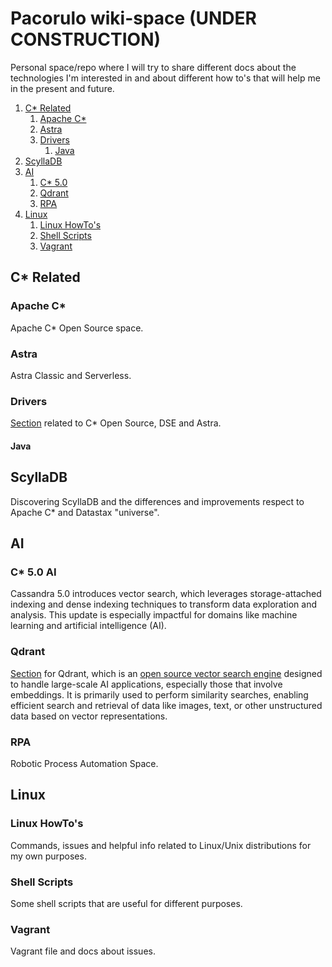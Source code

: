# Pacorulo wiki-space (UNDER CONSTRUCTION)
Personal space/repo where I will try to share different docs about the technologies I'm interested in and about different how to's that will help me in the present and future.

1. [C\* Related](#cassandra)
    1. [Apache C\*](#opensource)
    2. [Astra](#astra)
    3. [Drivers](#drivers)
       1. [Java](#java)
2. [ScyllaDB](#scylladb)
3. [AI](#ai)
    1. [C\* 5.0](#c5)
    2. [Qdrant](#qdrant)
    3. [RPA](#rpa)
4. [Linux](#linux)
    1. [Linux HowTo's ](#liwiki)
    2. [Shell Scripts](#ss)
    3. [Vagrant](#vagrant)


## C* Related <a name="cassandra"></a>
### Apache C* <a name="opensource"></a>
Apache C* Open Source space.
### Astra <a name="astra"></a>
Astra Classic and Serverless.
### Drivers <a name="drivers"></a>
[Section](https://github.com/pacorulo/wiki-space/tree/main/Cassandra/drivers) related to C* Open Source, DSE and Astra.
#### Java <a name="java"></a>

## ScyllaDB <a name="scylladb"></a>
Discovering ScyllaDB and the differences and improvements respect to Apache C* and Datastax "universe".

## AI <a name="ai"></a>
### C* 5.0 AI <a name="c5"></a>
Cassandra 5.0 introduces vector search, which leverages storage-attached indexing and dense indexing techniques to transform data exploration and analysis. This update is especially impactful for domains like machine learning and artificial intelligence (AI).
### Qdrant <a name="qdrant"></a>
[Section](https://github.com/pacorulo/wiki-space/tree/main/AI/Qdrant) for Qdrant, which is an [open source vector search engine](https://github.com/qdrant/qdrant) designed to handle large-scale AI applications, especially those that involve embeddings. It is primarily used to perform similarity searches, enabling efficient search and retrieval of data like images, text, or other unstructured data based on vector representations.
### RPA <a name="rpa"></a>
Robotic Process Automation Space.

## Linux <a name="linux"></a>
### Linux HowTo's <a name="liwiki"></a>
Commands, issues and helpful info related to Linux/Unix distributions for my own purposes.
### Shell Scripts <a name="ss"></a>
Some shell scripts that are useful for different purposes.
### Vagrant <a name="vagrant"></a>
Vagrant file and docs about issues.
